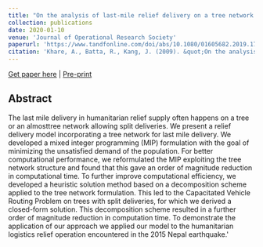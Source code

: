 ```yaml
---
title: "On the analysis of last-mile relief delivery on a tree network: Application to the 2015 Nepal earthquake"
collection: publications
date: 2020-01-10
venue: 'Journal of Operational Research Society'
paperurl: 'https://www.tandfonline.com/doi/abs/10.1080/01605682.2019.1708824'
citation: 'Khare, A., Batta, R., Kang, J. (2009). &quot;On the analysis of last-mile relief delivery on a tree network: Application to the 2015 Nepal earthquake.&quot; <i>Journal of Operational Research Society</i>. 1-17.'
---
```


[Get paper here](https://www.tandfonline.com/doi/abs/10.1080/01605682.2019.1708824) |
[Pre-print](https://akrm3008.github.io/files/paper_preperint2.pdf)

## Abstract 

The last mile delivery in humanitarian relief supply often happens on a tree or an almosttree
network allowing split deliveries. We present a relief delivery model incorporating a tree
network for last mile delivery. We developed a mixed integer programming (MIP) formulation
with the goal of minimizing the unsatisfied demand of the population. For better computational
performance, we reformulated the MIP exploiting the tree network structure and
found that this gave an order of magnitude reduction in computational time. To further
improve computational efficiency, we developed a heuristic solution method based on a
decomposition scheme applied to the tree network formulation. This led to the Capacitated
Vehicle Routing Problem on trees with split deliveries, for which we derived a closed-form
solution. This decomposition scheme resulted in a further order of magnitude reduction in
computation time. To demonstrate the application of our approach we applied our model
to the humanitarian logistics relief operation encountered in the 2015 Nepal earthquake.'





